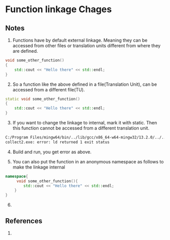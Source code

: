 # Function linkage Chages

## Notes
1. Functions have by default external linkage. Meaning they can be accessed from other files or translation units different from where they are defined.

```cpp
void some_other_function()
{
    std::cout << "Hello there" << std::endl;
}
```

2. So a function like the above defined in a file(Translation Unit), can be accessed from a different file(TU). 

```cpp
static void some_other_function()
{
    std::cout << "Hello there" << std::endl;
}
```

3. If you want to change the linkage to internal, mark it with static. Then this function cannot be accessed from a different translation unit.

```txt
C:/Program Files/mingw64/bin/../lib/gcc/x86_64-w64-mingw32/13.2.0/../../../../x86_64-w64-mingw32/bin/ld.exe: C:\Users\koppviv\AppData\Local\Temp\ccCu84E0.o:main.cpp:(.text+0x52): undefined reference to `some_other_function()'
collect2.exe: error: ld returned 1 exit status
```

4. Build and run, you get error as above. 

5. You can also put the function in an anonymous namespace as follows to make the linkage internal

```cpp
namespace{
     void some_other_function(){
        std::cout << "Hello there" << std::endl;
    }
}
```

6. 

## References

1. 


